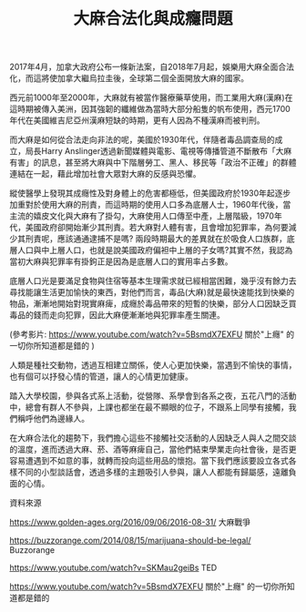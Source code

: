 ﻿---
layout: post
title: "大麻合法化與成癮問題"
img:
tag: [大麻, 成癮, 經濟前瞻議題 ]
---

2017年4月，加拿大政府公布一條新法案，自2018年7月起，娛樂用大麻全面合法化，而這將使加拿大繼烏拉圭後，全球第二個全面開放大麻的國家。

西元前1000年至2000年，大麻就有被當作醫療藥草使用，而工業用大麻(漢麻)在這時期被傳入美洲，因其強韌的纖維做為當時大部分船隻的帆布使用，西元1700年代在美國維吉尼亞州漢麻短缺的時期，更有人因為不種漢麻而被判刑。

而大麻是如何從合法走向非法的呢，美國於1930年代，伴隨者毒品調查局的成立，局長Harry Anslinger透過新聞媒體與電影、電視等傳播管道不斷散布「大麻有害」的訊息，甚至將大麻與中下階層勞工、黑人、移民等「政治不正確」的群體連結在一起，藉此增加社會大眾對大麻的反感與恐懼。

縱使醫學上發現其成癮性及對身體上的危害都極低，但美國政府於1930年起逐步加重對於使用大麻的刑責，而這時期的使用人口多為底層人士，1960年代後，當主流的嬉皮文化與大麻有了掛勾，大麻使用人口傳至中產，上層階級，1970年代，美國政府卻開始漸少其刑責。若大麻對人體有害，且會增加犯罪率，為何要減少其刑責呢，應該通通逮捕不是嗎? 兩段時期最大的差異就在於吸食人口族群，底層人口與中上層人口，也就是說美國政府偏袒中上層的子女嗎?其實不然，我認為當初大麻與犯罪率有掛鉤正是因為是底層人口的實用率占多數。

底層人口光是要滿足食物與住宿等基本生理需求就已經相當困難，幾乎沒有餘力去尋找能讓生活更加愉快的東西，對他們而言，毒品(大麻)就是最快速能找到快樂的物品，漸漸地開始對現實麻痺，成癮於毒品帶來的短暫的快樂，部分人口因缺乏買毒品的錢而走向犯罪，因此大麻便漸漸地與犯罪率產生關連。

(參考影片: https://www.youtube.com/watch?v=5BsmdX7EXFU 關於"上癮" 的一切你所知道都是錯的  )

人類是種社交動物，透過互相建立關係，使人心更加快樂，當遇到不愉快的事情，也有個可以抒發心情的管道，讓人的心情更加健康。

踏入大學校園，參與各式系上活動，從營隊、系學會到各系之夜，五花八門的活動中，總會有群人不參與，上課也都坐在最不顯眼的位子，不跟系上同學有接觸，我們稱呼他們為邊緣人。

在大麻合法化的趨勢下，我們擔心這些不接觸社交活動的人因缺乏人與人之間交談的溫度，進而透過大麻、菸、酒等麻痺自己，當他們結束學業走向社會後，是否更容易遭遇到不如意的事，就轉而投向這些用品的懷抱。當下我們應該要設立各式各樣不同的小型談話會，透過多樣的主題吸引人參與，讓人人都能有歸屬感，遠離負面的心情。


資料來源

https://www.golden-ages.org/2016/09/06/2016-08-31/ 大麻戰爭

https://buzzorange.com/2014/08/15/marijuana-should-be-legal/ Buzzorange

https://www.youtube.com/watch?v=SKMau2geiBs TED

https://www.youtube.com/watch?v=5BsmdX7EXFU 關於"上癮" 的一切你所知道都是錯的

